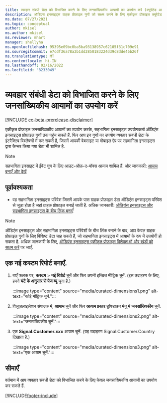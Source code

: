 ```yaml
---
title: व्यवहार संबंधी डेटा को विभाजित करने के लिए जनसांख्यिकीय आयामों का उपयोग करें (क्यूरेटेड आयाम)
description: ऑडिएंस इनसाइट्स ग्राहक प्रोफ़ाइल गुणों को सक्षम करने के लिए एकीकृत प्रोफ़ाइल क्यूरेटेड आयामों का उपयोग करें.
ms.date: 07/27/2021
ms.topic: conceptual
author: mkisel
ms.author: mkisel
ms.reviewer: mhart
manager: shellyha
ms.openlocfilehash: 95395e09bc0ba5ba93138957c62105f31c709e91
ms.sourcegitcommit: e7cdf36a78a2b1dd2850183224d39c8dde46b26f
ms.translationtype: MT
ms.contentlocale: hi-IN
ms.lasthandoff: 02/16/2022
ms.locfileid: "8233049"
---
```

# <a name="use-demographic-dimensions-for-splitting-behavioral-data"></a>व्यवहार संबंधी डेटा को विभाजित करने के लिए जनसांख्यिकीय आयामों का उपयोग करें

[!INCLUDE [cc-beta-prerelease-disclaimer](includes/cc-beta-prerelease-disclaimer.md)]

एकीकृत प्रोफ़ाइल जनसांख्यिकीय आयामों का उपयोग करके, सहभागिता इनसाइट्स उपयोगकर्ता ऑडिएंस इनसाइट्स प्रोफ़ाइल गुणों तक पहुंच सकते हैं. फिर आप इन गुणों का उपयोग व्यवहार संबंधी डेटा के इंटरैक्टिव विश्लेषणों में कर सकते हैं, जिसमें आपकी वेबसाइट या मोबाइल ऐप पर सहभागिता इनसाइट्स द्वारा कैप्चर किया गया डेटा भी शामिल है.

>[!NOTE]
> सहभागिता इनसाइट में ईवेंट गुण के लिए आउट-ऑफ़-द-बॉक्स आयाम शामिल हैं. और जानकारी: [आयाम बनाएँ और देखें](dimensions.md)

## <a name="prerequisite"></a>पूर्वावश्यकता

- वह सहभागिता इनसाइट्स परिवेश जिसमें आपके पास ग्राहक प्रोफ़ाइल डेटा ऑडिएंस इनसाइट्स परिवेश से जुड़ा होता है जहां ग्राहक प्रोफ़ाइल बनाई जाती है. अधिक जानकारी: [ऑडियंस इनसाइट्स और सहभागिता इनसाइट्स के बीच लिंक बनाएँ](integrate-audience-insights-engagement-insights.md)

> [!NOTE]
> ऑडिएंस इनसाइट्स और सहभागिता इनसाइट्स परिवेशों के बीच लिंक बनाने के बाद, आप केवल ग्राहक प्रोफ़ाइल गुणों के लिए विशिष्ट डेटा चाह सकते हैं, जो सहभागिता इनसाइट्स में आयामों के रूप में उपयोगी हो सकता है. अधिक जानकारी के लिए, [ऑडियंस इनसाइट्स एकीकृत प्रोफ़ाइल विशेषताओं और खंडों को सक्षम करें](integrate-audience-insights-engagement-insights.md#enable-audience-insights-unified-profiles-attributes-and-segments) पर जाएँ.

## <a name="create-a-new-custom-report"></a>एक नई कस्टम रिपोर्ट बनाएँ.

1. बाएँ फलक पर, **कस्टम** > **नई रिपोर्ट** चुनें और फिर अपनी इच्छित मीट्रिक चुनें. (इस उदाहरण के लिए, हमने **घंटे के अनुसार से पेज व्यू** चुना है.)

    :::image type="content" source="media/curated-dimensions1.png" alt-text="कोई मीट्रिक चुनें.":::

2. विज़ुअलाइज़ेशन संपादक में, **आयाम** चुनें और फिर **आयाम प्रकार** ड्रॉपडाउन मेनू में **जनसांख्यिकीय** चुनें.

    :::image type="content" source="media/curated-dimensions2.png" alt-text="जनसांख्यिकीय चुनें.":::

3. एक **Signal.Customer.*xxx*** आयाम चुनें. (यह उदाहरण Signal.Customer.Country दिखाता है.)

    :::image type="content" source="media/curated-dimensions3.png" alt-text="एक आयाम चुनें.":::
  
## <a name="limitations"></a>सीमाएँ

वर्तमान में आप व्यवहार संबंधी डेटा को विभाजित करने के लिए केवल जनसांख्यिकीय आयामों का उपयोग कर सकते हैं.


[!INCLUDE[footer-include](../includes/footer-banner.md)]
